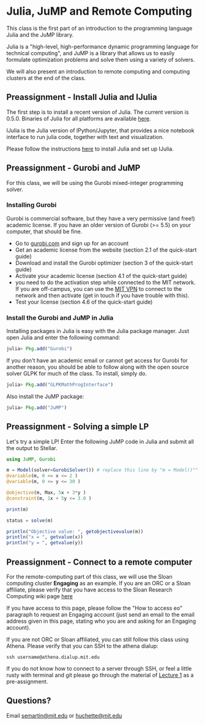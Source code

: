 # Julia, JuMP and Remote Computing

This class is the first part of an introduction to the programming language Julia and the JuMP library.

Julia is a "high-level, high-performance dynamic programming language for technical computing", and JuMP is a library that allows us to easily formulate optimization problems and solve them using a variety of solvers.

We will also present an introduction to remote computing and computing clusters at the end of the class.

## Preassignment - Install Julia and IJulia

The first step is to install a recent version of Julia. The current version is 0.5.0\. Binaries of Julia for all platforms are available [here](http://julialang.org/downloads/).

IJulia is the Julia version of IPython/Jupyter, that provides a nice notebook interface to run julia code, together with text and visualization.

Please follow the instructions [here](https://github.com/stevengj/julia-mit#installing-julia-and-ijulia) to install Julia and set up IJulia.

## Preassignment - Gurobi and JuMP

For this class, we will be using the Gurobi mixed-integer programming solver.

### Installing Gurobi

Gurobi is commercial software, but they have a very permissive (and free!) academic license. If you have an older version of Gurobi (>= 5.5) on your computer, that should be fine.

- Go to [gurobi.com](http://www.gurobi.com) and sign up for an account
- Get an academic license from the website (section 2.1 of the quick-start guide)
- Download and install the Gurobi optimizer (section 3 of the quick-start guide)
- Activate your academic license (section 4.1 of the quick-start guide)
- you need to do the activation step while connected to the MIT network. If you are off-campus, you can use the [MIT VPN](https://ist.mit.edu/vpn) to connect to the network and then activate (get in touch if you have trouble with this).
- Test your license (section 4.6 of the quick-start guide)

### Install the Gurobi and JuMP in Julia

Installing packages in Julia is easy with the Julia package manager. Just open Julia and enter the following command:

```jl
julia> Pkg.add("Gurobi")
```

If you don't have an academic email or cannot get access for Gurobi for another reason, you should be able to follow along with the open source solver GLPK for much of the class. To install, simply do.

```jl
julia> Pkg.add("GLPKMathProgInterface")
```

Also install the JuMP package:

```jl
julia> Pkg.add("JuMP")
```

## Preassignment - Solving a simple LP

Let's try a simple LP! Enter the following JuMP code in Julia and submit all the output to Stellar.

```jl
using JuMP, Gurobi

m = Model(solver=GurobiSolver()) # replace this line by "m = Model()"" if Gurobi does not work
@variable(m, 0 <= x <= 2 )
@variable(m, 0 <= y <= 30 )

@objective(m, Max, 5x + 3*y )
@constraint(m, 1x + 5y <= 3.0 )

print(m)

status = solve(m)

println("Objective value: ", getobjectivevalue(m))
println("x = ", getvalue(x))
println("y = ", getvalue(y))
```

## Preassignment - Connect to a remote computer

For the remote-computing part of this class, we will use the Sloan computing cluster **Engaging** as an example. If you are an ORC or a Sloan affiliate, please verify that you have access to the Sloan Research Computing wiki page [here](https://wikis.mit.edu/confluence/display/sloanrc/Engaging+Platform)

If you have access to this page, please follow the "How to access eo" paragraph to request an Engaging account (just send an email to the email address given in this page, stating who you are and asking for an Engaging account).

If you are not ORC or Sloan affiliated, you can still follow this class using Athena. Please verify that you can SSH to the athena dialup:

```console
ssh username@athena.dialup.mit.edu
```

If you do not know how to connect to a server through SSH, or feel a little rusty with terminal and git please go through the material of [Lecture 1](https://github.com/PhilChodrow/cos_2017/tree/master/1_terminal_and_git) as a pre-assignment.

## Questions?

Email semartin@mit.edu or huchette@mit.edu
